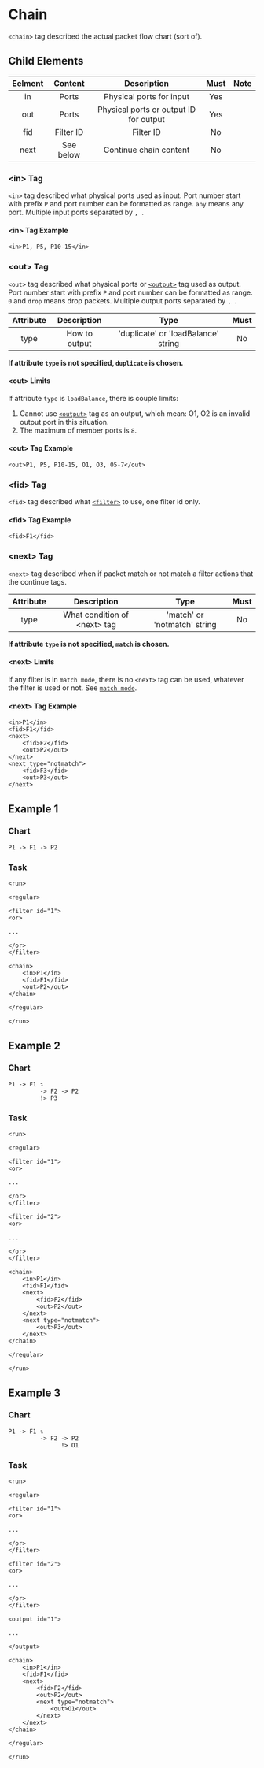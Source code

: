 Chain
============

`<chain>` tag described the actual packet flow chart (sort of).

<h2>Child Elements</h2>

| Eelment |  Content  |               Description              | Must | Note |
|:-------:|:---------:|:--------------------------------------:|:----:|:----:|
|    in   |   Ports   |        Physical ports for input        |  Yes |      |
|   out   |   Ports   | Physical ports or output ID for output |  Yes |      |
|   fid   | Filter ID |                Filter ID               |  No  |      |
|   next  | See below |         Continue chain content         |  No  |      |

<h3>&lt;in&gt; Tag</h3>

`<in>` tag described what physical ports used as input. Port number start with prefix `P` and port number can be formatted as range. `any` means any port. Multiple input ports separated by `, `.

<h4>&lt;in&gt; Tag Example</h4>

```
<in>P1, P5, P10-15</in>
```

<h3>&lt;out&gt; Tag</h3>

`<out>` tag described what physical ports or [`<output>`](Element/run/output.md) tag used as output. Port number start with prefix `P` and port number can be formatted as range. `0` and `drop` means drop packets. Multiple output ports separated by `, `.

| Attribute |  Description  |                 Type                | Must |
|:---------:|:-------------:|:-----------------------------------:|:----:|
|    type   | How to output | 'duplicate' or 'loadBalance' string |  No  |

**If attribute `type` is not specified, `duplicate` is chosen.**

<h4>&lt;out&gt; Limits</h4>

If attribute `type` is `loadBalance`, there is couple limits:

1. Cannot use [`<output>`](Element/run/output.md) tag as an output, which mean: O1, O2 is an invalid output port in this situation.
2. The maximum of member ports is `8`.

<h4>&lt;out&gt; Tag Example</h4>

```
<out>P1, P5, P10-15, O1, O3, O5-7</out>
```

<h3>&lt;fid&gt; Tag</h3>

`<fid>` tag described what [`<filter>`](Element/run/filter.md) to use, one filter id only.

<h4>&lt;fid&gt; Tag Example</h4>

```
<fid>F1</fid>
```

<h3 id="next">&lt;next&gt; Tag</h3>

`<next>` tag described when if packet match or not match a filter actions that the continue tags.

| Attribute |           Description          |             Type             | Must |
|:---------:|:------------------------------:|:----------------------------:|:----:|
|    type   | What condition of \<next\> tag | 'match' or 'notmatch' string |  No  |

**If attribute `type` is not specified, `match` is chosen.**

<h4 id="next_limits">&lt;next&gt; Limits</h4>

If any filter is in `match mode`, there is no `<next>` tag can be used, whatever the filter is used or not. See [`match mode`](Element/run/filter/find.md#match_mode).

<h4>&lt;next&gt; Tag Example</h4>

```
<in>P1</in>
<fid>F1</fid>
<next>
    <fid>F2</fid>
    <out>P2</out>
</next>
<next type="notmatch">
    <fid>F3</fid>
    <out>P3</out>
</next>
```

<h2>Example 1</h2>

<h3>Chart</h3>

```
P1 -> F1 -> P2
```

<h3>Task</h3>

```
<run>

<regular>

<filter id="1">
<or>

...

</or>
</filter>

<chain>
    <in>P1</in>
    <fid>F1</fid>
    <out>P2</out>
</chain>

</regular>

</run>
```

<h2>Example 2</h2>

<h3>Chart</h3>

```
P1 -> F1 ↴
         -> F2 -> P2
         !> P3
```

<h3>Task</h3>

```
<run>

<regular>

<filter id="1">
<or>

...

</or>
</filter>

<filter id="2">
<or>

...

</or>
</filter>

<chain>
    <in>P1</in>
    <fid>F1</fid>
    <next>
        <fid>F2</fid>
        <out>P2</out>
    </next>
    <next type="notmatch">
        <out>P3</out>
    </next>
</chain>

</regular>

</run>
```

<h2>Example 3</h2>

<h3>Chart</h3>

```
P1 -> F1 ↴
         -> F2 -> P2
               !> O1
```

<h3>Task</h3>

```
<run>

<regular>

<filter id="1">
<or>

...

</or>
</filter>

<filter id="2">
<or>

...

</or>
</filter>

<output id="1">

...

</output>

<chain>
    <in>P1</in>
    <fid>F1</fid>
    <next>
        <fid>F2</fid>
        <out>P2</out>
        <next type="notmatch">
            <out>O1</out>
        </next>
    </next>
</chain>

</regular>

</run>
```

